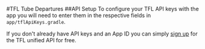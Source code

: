 #TFL Tube Departures
##API Setup
To configure your TFL API keys with the app you will need to enter them in the respective fields in `app/tflApiKeys.gradle`. 

If you don't already have API keys and an App ID you can simply [sign up](https://api-portal.tfl.gov.uk/signup) for the TFL unified API for free.

